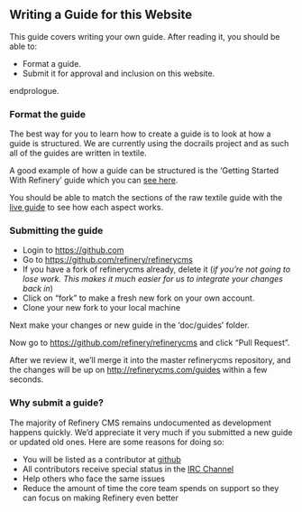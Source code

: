 Writing a Guide for this Website
--------------------------------

This guide covers writing your own guide. After reading it, you should
be able to:

-   Format a guide.
-   Submit it for approval and inclusion on this website.

endprologue.

### Format the guide

The best way for you to learn how to create a guide is to look at how a
guide is structured. We are currently using the docrails project and as
such all of the guides are written in textile.

A good example of how a guide can be structured is the ‘Getting Started
With Refinery’ guide which you can [see
here](https://raw.github.com/refinery/refinerycms/master/doc/guides/1%20-%20Getting%20Started/2%20-%20Getting%20Started.textile).

You should be able to match the sections of the raw textile guide with
the [live guide](/guides/getting-started/) to see how each aspect works.

### Submitting the guide

-   Login to <https://github.com>
-   Go to <https://github.com/refinery/refinerycms>
-   If you have a fork of refinerycms already, delete it (*if you’re not
    going to lose work. This makes it much easier for us to integrate
    your changes back in*)
-   Click on “fork” to make a fresh new fork on your own account.
-   Clone your new fork to your local machine

Next make your changes or new guide in the ‘doc/guides’ folder.

Now go to <https://github.com/refinery/refinerycms> and click “Pull
Request”.

After we review it, we’ll merge it into the master refinerycms
repository, and the changes will be up on http://refinerycms.com/guides
within a few seconds.

### Why submit a guide?

The majority of Refinery CMS remains undocumented as development happens
quickly. We’d appreciate it very much if you submitted a new guide or
updated old ones. Here are some reasons for doing so:

-   You will be listed as a contributor at
    [github](https://github.com/refinery/refinerycms/contributors)
-   All contributors receive special status in the [IRC
    Channel](irc://irc.freenode.net/refinerycms)
-   Help others who face the same issues
-   Reduce the amount of time the core team spends on support so they
    can focus on making Refinery even better

